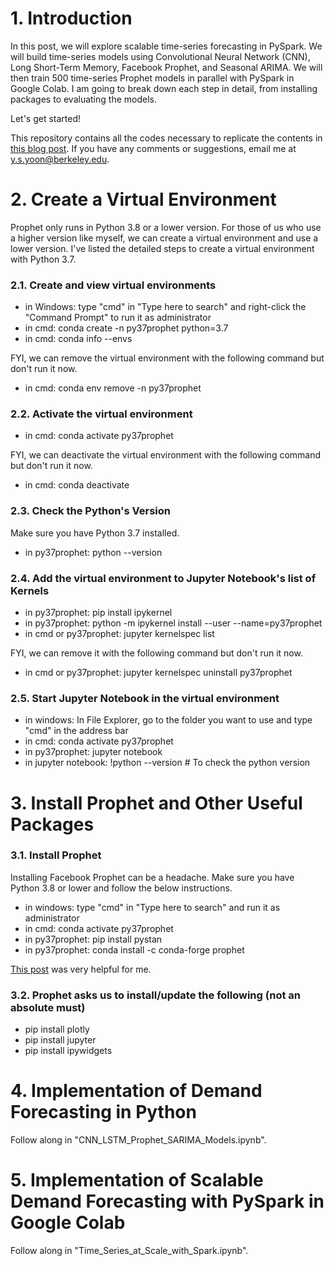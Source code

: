 # 1. Introduction
In this post, we will explore scalable time-series forecasting in PySpark. We will build time-series models using Convolutional Neural Network (CNN), Long Short-Term Memory, Facebook Prophet, and Seasonal ARIMA. We will then train 500 time-series Prophet models in parallel with PySpark in Google Colab. I am going to break down each step in detail, from installing packages to evaluating the models.

Let's get started!

This repository contains all the codes necessary to replicate the contents in <a href = "https://medium.com/@y.s.yoon/scalable-time-series-forecasting-in-spark-prophet-cnn-lstm-and-sarima-a5306153711e">this blog post</a>. If you have any comments or suggestions, email me at y.s.yoon@berkeley.edu.

# 2. Create a Virtual Environment
Prophet only runs in Python 3.8 or a lower version. For those of us who use a higher version like myself, we can create a virtual environment and use a lower version. I've listed the detailed steps to create a virtual environment with Python 3.7.

### 2.1. Create and view virtual environments
- in Windows: type "cmd" in "Type here to search" and right-click the "Command Prompt" to run it as administrator
- in cmd: conda create -n py37prophet python=3.7
- in cmd: conda info --envs

FYI, we can remove the virtual environment with the following command but don't run it now.
- in cmd: conda env remove -n py37prophet

### 2.2. Activate the virtual environment
- in cmd: conda activate py37prophet

FYI, we can deactivate the virtual environment with the following command but don't run it now.
- in cmd: conda deactivate

### 2.3. Check the Python's Version
Make sure you have Python 3.7 installed.
- in py37prophet: python --version

### 2.4. Add the virtual environment to Jupyter Notebook's list of Kernels
- in py37prophet: pip install ipykernel
- in py37prophet: python -m ipykernel install --user --name=py37prophet
- in cmd or py37prophet: jupyter kernelspec list

FYI, we can remove it with the following command but don't run it now.
- in cmd or py37prophet: jupyter kernelspec uninstall py37prophet

### 2.5. Start Jupyter Notebook in the virtual environment
- in windows: In File Explorer, go to the folder you want to use and type "cmd" in the address bar
- in cmd: conda activate py37prophet
- in py37prophet: jupyter notebook
- in jupyter notebook: !python --version # To check the python version

# 3. Install Prophet and Other Useful Packages
### 3.1. Install Prophet
Installing Facebook Prophet can be a headache. Make sure you have Python 3.8 or lower and follow the below instructions.
- in windows: type "cmd" in "Type here to search" and run it as administrator
- in cmd: conda activate py37prophet
- in py37prophet: pip install pystan
- in py37prophet: conda install -c conda-forge prophet

<a href = "https://stackoverflow.com/questions/53178281/installing-fbprophet-python-on-windows-10">This post</a> was very helpful for me.

### 3.2. Prophet asks us to install/update the following (not an absolute must)
- pip install plotly
- pip install jupyter
- pip install ipywidgets

# 4. Implementation of Demand Forecasting in Python
Follow along in "CNN_LSTM_Prophet_SARIMA_Models.ipynb".

# 5. Implementation of Scalable Demand Forecasting with PySpark in Google Colab
Follow along in "Time_Series_at_Scale_with_Spark.ipynb".
